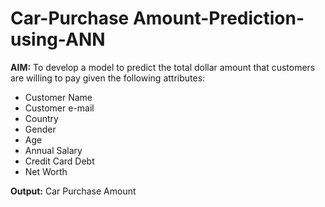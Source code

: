 # Car-Purchase Amount-Prediction-using-ANN

<b>AIM:</b> To develop a model to predict the total dollar amount that customers are willing to pay given the following attributes:

<ul>
  <li>Customer Name</li>
<li>Customer e-mail</li>
<li>Country</li>
<li>Gender</li>
<li>Age</li>
<li>Annual Salary </li>
<li>Credit Card Debt </li>
<li>Net Worth </li>
</ul>

<b>Output:</b> 
Car Purchase Amount 

